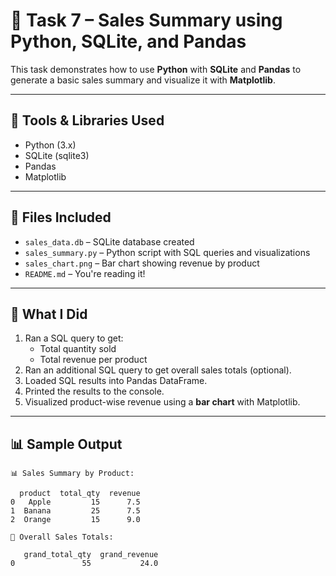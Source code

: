 # 🧮 Task 7 – Sales Summary using Python, SQLite, and Pandas

This task demonstrates how to use **Python** with **SQLite** and **Pandas** to generate a basic sales summary and visualize it with **Matplotlib**.

---

## 🔧 Tools & Libraries Used
- Python (3.x)
- SQLite (sqlite3)
- Pandas
- Matplotlib

---

## 📁 Files Included
- `sales_data.db` – SQLite database created 
- `sales_summary.py` – Python script with SQL queries and visualizations
- `sales_chart.png` – Bar chart showing revenue by product
- `README.md` – You're reading it!

---

## 🧪 What I Did

1. Ran a SQL query to get:
   - Total quantity sold
   - Total revenue per product
2. Ran an additional SQL query to get overall sales totals (optional).
3. Loaded SQL results into Pandas DataFrame.
4. Printed the results to the console.
5. Visualized product-wise revenue using a **bar chart** with Matplotlib.

---

## 📊 Sample Output

```text
📊 Sales Summary by Product:

  product  total_qty  revenue
0   Apple         15      7.5
1  Banana         25      7.5
2  Orange         15      9.0

🧾 Overall Sales Totals:

   grand_total_qty  grand_revenue
0               55           24.0

